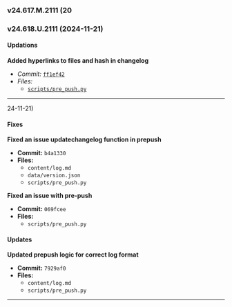 
### **v24.617.M.2111** (20
### **v24.618.U.2111** (2024-11-21)

#### **Updations**
**Added hyperlinks to files and hash in changelog**  
   - *Commit:* [`ff1ef42`](https://github.com/rishikeshsreehari/personal-blog/commit/ff1ef42)  
   - *Files:*  
     - [`scripts/pre_push.py`](https://github.com/rishikeshsreehari/personal-blog/blob/main/scripts/pre_push.py)  


---
24-11-21)

#### **Fixes**
**Fixed an issue updatechangelog function in prepush**  
   - **Commit:** `b4a1330`  
   - **Files:**  
     - `content/log.md`  
     - `data/version.json`  
     - `scripts/pre_push.py`  

**Fixed an issue with pre-push**  
   - **Commit:** `069fcee`  
   - **Files:**  
     - `scripts/pre_push.py`  


#### **Updates**
**Updated prepush logic for correct log format**  
   - **Commit:** `7929af0`  
   - **Files:**  
     - `content/log.md`  
     - `scripts/pre_push.py`  


---

